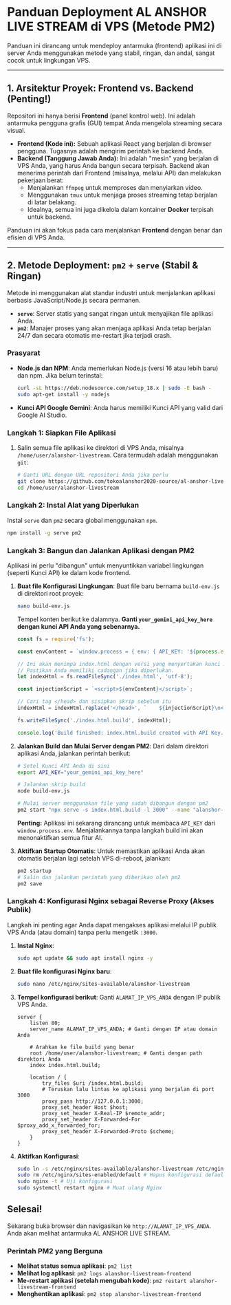 
# Panduan Deployment AL ANSHOR LIVE STREAM di VPS (Metode PM2)

Panduan ini dirancang untuk mendeploy antarmuka (frontend) aplikasi ini di server Anda menggunakan metode yang stabil, ringan, dan andal, sangat cocok untuk lingkungan VPS.

---

## 1. Arsitektur Proyek: Frontend vs. Backend (Penting!)

Repositori ini hanya berisi **Frontend** (panel kontrol web). Ini adalah antarmuka pengguna grafis (GUI) tempat Anda mengelola streaming secara visual.

-   **Frontend (Kode ini):** Sebuah aplikasi React yang berjalan di browser pengguna. Tugasnya adalah mengirim perintah ke backend Anda.
-   **Backend (Tanggung Jawab Anda):** Ini adalah "mesin" yang berjalan di VPS Anda, yang harus Anda bangun secara terpisah. Backend akan menerima perintah dari Frontend (misalnya, melalui API) dan melakukan pekerjaan berat:
    -   Menjalankan `ffmpeg` untuk memproses dan menyiarkan video.
    -   Menggunakan `tmux` untuk menjaga proses streaming tetap berjalan di latar belakang.
    -   Idealnya, semua ini juga dikelola dalam kontainer **Docker** terpisah untuk backend.

Panduan ini akan fokus pada cara menjalankan **Frontend** dengan benar dan efisien di VPS Anda.

---

## 2. Metode Deployment: `pm2` + `serve` (Stabil & Ringan)

Metode ini menggunakan alat standar industri untuk menjalankan aplikasi berbasis JavaScript/Node.js secara permanen.

-   **`serve`**: Server statis yang sangat ringan untuk menyajikan file aplikasi Anda.
-   **`pm2`**: Manajer proses yang akan menjaga aplikasi Anda tetap berjalan 24/7 dan secara otomatis me-restart jika terjadi crash.

### Prasyarat

-   **Node.js dan NPM**: Anda memerlukan Node.js (versi 16 atau lebih baru) dan npm. Jika belum terinstal:
    ```bash
    curl -sL https://deb.nodesource.com/setup_18.x | sudo -E bash -
    sudo apt-get install -y nodejs
    ```
-   **Kunci API Google Gemini**: Anda harus memiliki Kunci API yang valid dari Google AI Studio.

### Langkah 1: Siapkan File Aplikasi

1.  Salin semua file aplikasi ke direktori di VPS Anda, misalnya `/home/user/alanshor-livestream`. Cara termudah adalah menggunakan `git`:
    ```bash
    # Ganti URL dengan URL repositori Anda jika perlu
    git clone https://github.com/tokoalanshor2020-source/al-anshor-livestream.git /home/user/alanshor-livestream
    cd /home/user/alanshor-livestream
    ```

### Langkah 2: Instal Alat yang Diperlukan

Instal `serve` dan `pm2` secara global menggunakan `npm`.
```bash
npm install -g serve pm2
```

### Langkah 3: Bangun dan Jalankan Aplikasi dengan PM2

Aplikasi ini perlu "dibangun" untuk menyuntikkan variabel lingkungan (seperti Kunci API) ke dalam kode frontend.

1.  **Buat file Konfigurasi Lingkungan**:
    Buat file baru bernama `build-env.js` di direktori root proyek:
    ```bash
    nano build-env.js
    ```
    Tempel konten berikut ke dalamnya. **Ganti `your_gemini_api_key_here` dengan kunci API Anda yang sebenarnya.**
    ```javascript
    const fs = require('fs');

    const envContent = `window.process = { env: { API_KEY: '${process.env.API_KEY}' } };`;
    
    // Ini akan menimpa index.html dengan versi yang menyertakan kunci API.
    // Pastikan Anda memiliki cadangan jika diperlukan.
    let indexHtml = fs.readFileSync('./index.html', 'utf-8');
    
    const injectionScript = `<script>${envContent}</script>`;
    
    // Cari tag </head> dan sisipkan skrip sebelum itu
    indexHtml = indexHtml.replace('</head>', `    ${injectionScript}\n</head>`);

    fs.writeFileSync('./index.html.build', indexHtml);

    console.log('Build finished: index.html.build created with API Key.');
    ```

2.  **Jalankan Build dan Mulai Server dengan PM2**:
    Dari dalam direktori aplikasi Anda, jalankan perintah berikut:
    ```bash
    # Setel Kunci API Anda di sini
    export API_KEY="your_gemini_api_key_here"
    
    # Jalankan skrip build
    node build-env.js
    
    # Mulai server menggunakan file yang sudah dibangun dengan pm2
    pm2 start "npx serve -s index.html.build -l 3000" --name "alanshor-livestream-frontend"
    ```

    **Penting:** Aplikasi ini sekarang dirancang untuk membaca `API_KEY` dari `window.process.env`. Menjalankannya tanpa langkah build ini akan menonaktifkan semua fitur AI.

3.  **Aktifkan Startup Otomatis**:
    Untuk memastikan aplikasi Anda akan otomatis berjalan lagi setelah VPS di-reboot, jalankan:
    ```bash
    pm2 startup
    # Salin dan jalankan perintah yang diberikan oleh pm2
    pm2 save
    ```

### Langkah 4: Konfigurasi Nginx sebagai Reverse Proxy (Akses Publik)

Langkah ini penting agar Anda dapat mengakses aplikasi melalui IP publik VPS Anda (atau domain) tanpa perlu mengetik `:3000`.

1.  **Instal Nginx**:
    ```bash
    sudo apt update && sudo apt install nginx -y
    ```

2.  **Buat file konfigurasi Nginx baru**:
    ```bash
    sudo nano /etc/nginx/sites-available/alanshor-livestream
    ```

3.  **Tempel konfigurasi berikut**:
    Ganti `ALAMAT_IP_VPS_ANDA` dengan IP publik VPS Anda.

    ```nginx
    server {
        listen 80;
        server_name ALAMAT_IP_VPS_ANDA; # Ganti dengan IP atau domain Anda

        # Arahkan ke file build yang benar
        root /home/user/alanshor-livestream; # Ganti dengan path direktori Anda
        index index.html.build;

        location / {
            try_files $uri /index.html.build;
            # Teruskan lalu lintas ke aplikasi yang berjalan di port 3000
            proxy_pass http://127.0.0.1:3000;
            proxy_set_header Host $host;
            proxy_set_header X-Real-IP $remote_addr;
            proxy_set_header X-Forwarded-For $proxy_add_x_forwarded_for;
            proxy_set_header X-Forwarded-Proto $scheme;
        }
    }
    ```

4.  **Aktifkan Konfigurasi**:
    ```bash
    sudo ln -s /etc/nginx/sites-available/alanshor-livestream /etc/nginx/sites-enabled/
    sudo rm /etc/nginx/sites-enabled/default # Hapus konfigurasi default jika ada
    sudo nginx -t # Uji konfigurasi
    sudo systemctl restart nginx # Muat ulang Nginx
    ```

## Selesai!

Sekarang buka browser dan navigasikan ke `http://ALAMAT_IP_VPS_ANDA`. Anda akan melihat antarmuka AL ANSHOR LIVE STREAM.

### Perintah PM2 yang Berguna

-   **Melihat status semua aplikasi**: `pm2 list`
-   **Melihat log aplikasi**: `pm2 logs alanshor-livestream-frontend`
-   **Me-restart aplikasi (setelah mengubah kode)**: `pm2 restart alanshor-livestream-frontend`
-   **Menghentikan aplikasi**: `pm2 stop alanshor-livestream-frontend`
